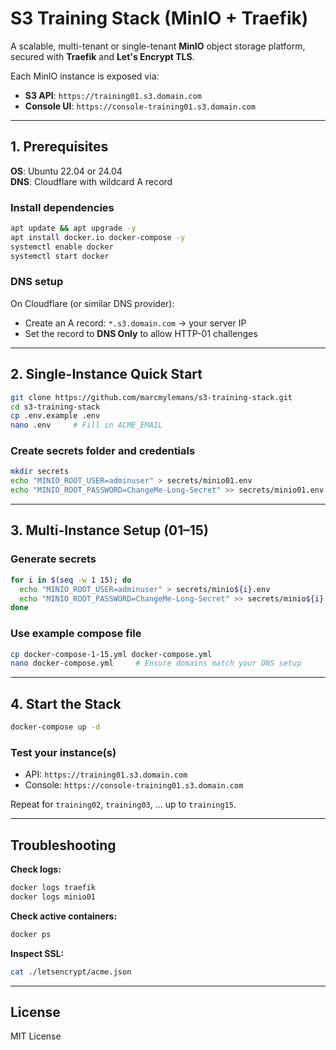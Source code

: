 # S3 Training Stack (MinIO + Traefik)

A scalable, multi-tenant or single-tenant **MinIO** object storage platform, secured with **Traefik** and **Let's Encrypt TLS**.

Each MinIO instance is exposed via:

- **S3 API**: `https://training01.s3.domain.com`
- **Console UI**: `https://console-training01.s3.domain.com`

---

## 1. Prerequisites

**OS**: Ubuntu 22.04 or 24.04  
**DNS**: Cloudflare with wildcard A record

### Install dependencies

```bash
apt update && apt upgrade -y
apt install docker.io docker-compose -y
systemctl enable docker
systemctl start docker
```

### DNS setup

On Cloudflare (or similar DNS provider):

- Create an A record: `*.s3.domain.com` → your server IP
- Set the record to **DNS Only** to allow HTTP-01 challenges

---

## 2. Single-Instance Quick Start

```bash
git clone https://github.com/marcmylemans/s3-training-stack.git
cd s3-training-stack
cp .env.example .env
nano .env     # Fill in ACME_EMAIL
```

### Create secrets folder and credentials

```bash
mkdir secrets
echo "MINIO_ROOT_USER=adminuser" > secrets/minio01.env
echo "MINIO_ROOT_PASSWORD=ChangeMe-Long-Secret" >> secrets/minio01.env
```

---

## 3. Multi-Instance Setup (01–15)

### Generate secrets

```bash
for i in $(seq -w 1 15); do
  echo "MINIO_ROOT_USER=adminuser" > secrets/minio${i}.env
  echo "MINIO_ROOT_PASSWORD=ChangeMe-Long-Secret" >> secrets/minio${i}.env
done
```

### Use example compose file

```bash
cp docker-compose-1-15.yml docker-compose.yml
nano docker-compose.yml     # Ensure domains match your DNS setup
```

---

## 4. Start the Stack

```bash
docker-compose up -d
```

### Test your instance(s)

- API: `https://training01.s3.domain.com`
- Console: `https://console-training01.s3.domain.com`

Repeat for `training02`, `training03`, ... up to `training15`.

---

## Troubleshooting

**Check logs:**

```bash
docker logs traefik
docker logs minio01
```

**Check active containers:**

```bash
docker ps
```

**Inspect SSL:**

```bash
cat ./letsencrypt/acme.json
```

---

## License

MIT License
